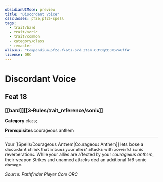 ```yaml
---
obsidianUIMode: preview
title: "Discordant Voice"
cssclasses: pf2e,pf2e-spell
tags:
  - trait/bard
  - trait/sonic
  - trait/common
  - category/class
  - remaster
aliases: "Compendium.pf2e.feats-srd.Item.8JMOgtB3XG7o6ffW"
license: ORC
---
```

# Discordant Voice
## Feat 18
### [[bard]][[3-Rules/trait_reference/sonic]]

**Category** class; 



**Prerequisites** courageous anthem
* * *
Your [[Spells/Courageous Anthem|Courageous Anthem]] lets loose a discordant shriek that imbues your allies' attacks with powerful sonic reverberations. While your allies are affected by your _courageous anthem_, their weapon Strikes and unarmed attacks deal an additional 1d6 sonic damage.

*Source: Pathfinder Player Core*
*ORC*